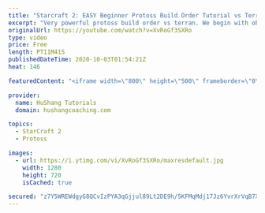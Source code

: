 ```yaml
---
title: "Starcraft 2: EASY Beginner Protoss Build Order Tutorial vs Terran [2020]"
excerpt: "Very powerful protoss build order vs terran. We begin with observers for scouting, blink for helping to defend terran early pressures and then transition into a formidable colossus/chargelot army which should safely get you to the mid-game phase!  0:00 Intro 0:56 Protoss Build Order vs Terran | Opening"
originalUrl: https://youtube.com/watch?v=XvRoGf3SXRo
type: video
price: Free
length: PT11M41S
publishedDateTime: 2020-10-03T01:54:21Z
heat: 146

featuredContent: "<iframe width=\"800\" height=\"500\" frameborder=\"0\" src=\"https://www.youtube.com/embed/XvRoGf3SXRo\" allow=\"accelerometer; autoplay; encrypted-media; gyroscope; picture-in-picture\" allowfullscreen></iframe>"

provider:
  name: HuShang Tutorials
  domain: hushangcoaching.com

topics:
  - StarCraft 2
  - Protoss

images:
  - url: https://i.ytimg.com/vi/XvRoGf3SXRo/maxresdefault.jpg
    width: 1280
    height: 720
    isCached: true

secured: "z7Y5WREWdgyG8QCvIzPYA3qGjjul89Lt2DE9h/5KFMqMdj17Jz6YvrXrVqB7XQenATgiQ8PspRFEnBrM7NNllKm82P1axgBIP+hRHiKnHCgixhy79DWv1x0ZHkXQBZFUsCehG9l9qXUK69z+aoqdFB9XeheHG+wETK+SO3FOtNEWArDNX4Lvqs4KSIbMXkazt8CA8jtXmfUiRFARuJDG2ekRhB9UKh2KFPfPsDR2i1dFbabV3aOgmjbgIzbM4+P1bMIWeauhxsfGdcVv2ssUm+0yOTehaq1nGXKgAXmRyx9WrRnpz+HIiMPzh6xNEGXrB3k2Chw6k2GXHfZxnM8U4Il/1kKsxmGQTbjxaKv1HAbW97HtyGsSacf+5Tr4n4f6Oo5wtxVXC0fH+rj6GDtD6QJ8BzMUg4DLnUI2b5kVsto=;5igu84LNITWj56QFFItyQA=="
---
```


